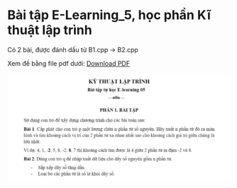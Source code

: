 # Bài tập E-Learning_5, học phần Kĩ thuật lập trình
Có 2 bài, được đánh dấu từ B1.cpp -> B2.cpp

Xem đề bằng file pdf dưới:
[Download PDF](https://github.com/zombieTDV/E-learning-5/blob/main/KTLT-E-learning-05-Pointer.pdf)

![PDF Icon](https://github.com/zombieTDV/E-learning-5/blob/main/KTLT5.png)
